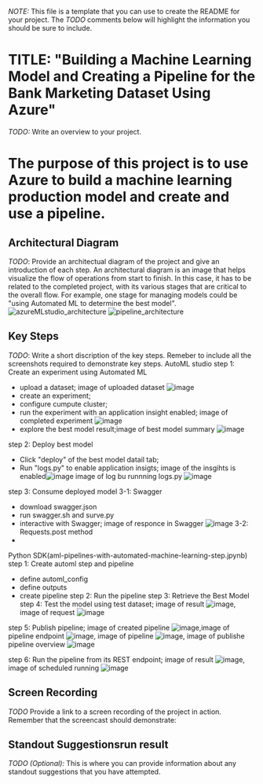 *NOTE:* This file is a template that you can use to create the README for your project. The *TODO* comments below will highlight the information you should be sure to include.


# TITLE: "Building a Machine Learning Model and Creating a Pipeline for the Bank Marketing Dataset Using Azure"

*TODO:* Write an overview to your project.
# The purpose of this project is to use Azure to build a machine learning production model and create and use a pipeline.

## Architectural Diagram
*TODO*: Provide an architectual diagram of the project and give an introduction of each step. An architectural diagram is an image that helps visualize the flow of operations from start to finish. In this case, it has to be related to the completed project, with its various stages that are critical to the overall flow. For example, one stage for managing models could be "using Automated ML to determine the best model". 
![azureMLstudio_architecture](https://user-images.githubusercontent.com/105419001/236659616-b4e0904b-99ef-4b22-b344-982f6d633798.png)
![pipeline_architecture](https://user-images.githubusercontent.com/105419001/236659624-b46f1255-4283-4e68-b8df-5b8b75b818f6.png)



## Key Steps
*TODO*: Write a short discription of the key steps. Remeber to include all the screenshots required to demonstrate key steps. 
AutoML studio
step 1: Create an experiment using Automated ML
- upload a dataset; image of uploaded dataset ![image](https://user-images.githubusercontent.com/105419001/236661737-4ba96dea-d15d-4a0d-8b51-5f3fc7b565fb.png)
- create an experiment;
- configure cumpute cluster;
- run the experiment with an application insight enabled; image of completed experiment ![image](https://user-images.githubusercontent.com/105419001/236661830-0c904b7b-410e-4207-8048-fa51cf11270f.png)
- explore the best model result;image of best model summary ![image](https://user-images.githubusercontent.com/105419001/236661940-b9b14f5e-206f-4d25-853f-2d271096e6fc.png)

step 2: Deploy best model
- Click "deploy" of the best model datail tab;
- Run "logs.py" to enable application insigts; image of the insgihts is enabled![image](https://user-images.githubusercontent.com/105419001/236660532-6514318f-483b-423a-94b1-43fc5ca587c1.png) image of log bu runnning logs.py ![image](https://user-images.githubusercontent.com/105419001/236662013-dd761c53-9671-4201-b5ba-9b7efd82ba95.png)

step 3: Consume deployed model
3-1: Swagger
- download swagger.json
- run swagger.sh and surve.py
- interactive with Swagger; image of responce in Swagger ![image](https://user-images.githubusercontent.com/105419001/236768792-64a1f158-1aa1-4af3-b53f-4fcc33759f12.png)
3-2: Requests.post method
-
Python SDK(aml-pipelines-with-automated-machine-learning-step.jpynb)
step 1: Create automl step and pipeline
- define automl_config
- define outputs
- create pipeline
step 2: Run the pipeline
step 3: Retrieve the Best Model
step 4: Test the model using test dataset; image of result ![image](https://user-images.githubusercontent.com/105419001/236662196-bb6a67e7-9212-473d-a6ce-d7a390385c38.png), image of request ![image](https://user-images.githubusercontent.com/105419001/236662247-af3aab0d-8085-4140-8800-df824ddb6482.png)

step 5: Publish pipeline; image of created pipeline ![image](https://user-images.githubusercontent.com/105419001/236662290-ea2f9c8f-79d4-41e9-867f-d8e2337d13dc.png),image of pipeline endpoint ![image](https://user-images.githubusercontent.com/105419001/236662356-5f083023-6012-4ee8-a566-7c71137ddb85.png), image of pipeline ![image](https://user-images.githubusercontent.com/105419001/236662412-6d215112-cd14-4df8-9db3-2910b799cee4.png), image of publishe pipeline overview ![image](https://user-images.githubusercontent.com/105419001/236662463-9dc61376-395d-4c5e-9e37-1d00d06cc824.png)

step 6: Run the pipeline from its REST endpoint; image of result ![image](https://user-images.githubusercontent.com/105419001/236662548-4ddb2e44-1981-49ac-8ba9-0be89162c954.png), image of scheduled running ![image](https://user-images.githubusercontent.com/105419001/236662598-4102ca56-e110-42ad-8797-efa866d0bb6d.png)

## Screen Recording
*TODO* Provide a link to a screen recording of the project in action. Remember that the screencast should demonstrate:

## Standout Suggestionsrun result
*TODO (Optional):* This is where you can provide information about any standout suggestions that you have attempted.
